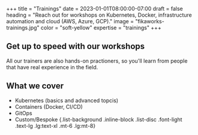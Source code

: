 +++
title = "Trainings"
date = 2023-01-01T08:00:00-07:00
draft = false
heading = "Reach out for workshops on Kubernetes, Docker, infrastructure automation and cloud (AWS, Azure, GCP)."
image = "fikaworks-trainings.jpg"
color = "soft-yellow"
expertise = "trainings"
+++

## Get up to speed with our workshops

All our trainers are also hands-on practioners, so you'll learn from people that
have real experience in the field.

## What we cover

- Kubernetes (basics and advanced topcis)
- Containers (Docker, CI/CD)
- GitOps
- Custom/Bespoke {.list-background .inline-block .list-disc .font-light .text-lg
  .lg:text-xl .mt-6 .lg:mt-8}
